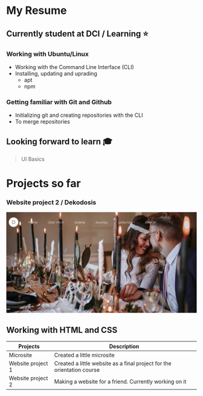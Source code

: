 # My Resume

## Currently student at DCI / Learning :star:

### Working with Ubuntu/Linux
- Working with the Command Line Interface (CLI)
- Installing, updating and uprading
    - apt
    - npm

### Getting familiar with Git and Github
- Initializing git and creating repositories with the CLI
- To merge repositories


## Looking forward to learn :mortar_board:
> UI Basics

# Projects so far

### Website project 2 / Dekodosis

![ubuntu logo2](images/Screenshot%20from%202021-03-15%2013-31-37.png)

## Working with HTML and CSS

| Projects  | Description|
|-----------|------------|
|Microsite  | Created a little microsite      |
|Website project 1  |   Created a little website as a final project for the orientation course     |
|Website project 2      | Making a website for a friend. Currently working on it|

